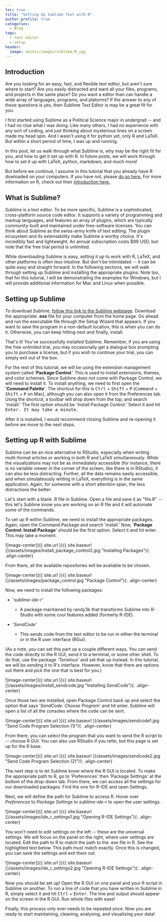```yaml
---
toc: true
title: "Setting Up Sublime Text with R"
author_profile: true
categories:
  - Blog
tags:
  - text editor
  - setup
header: 
  image: assets/images/sublime_R.jpg
---
```




## Introduction

Are you looking for an easy, fast, and flexible text editor, but aren't sure where to start? Are you easily distracted and want all your files, programs, and projects in the same place? Do you want a editor than can handle a wide array of languages, programs, and platorms? If the answer to any of these questions is yes, then Sublime Text Editor is may be a great fit for you.

I first started using Sublime as a Political Science major in undergrad -- and I had no clue what I was doing. Like many others, I had no experience with any sort of coding, and just thinking about mysterious lines on a screen made my head spin. And I wasn't using it for python yet, only R and LaTeX. But within a short period of time, I was up and running. 

In this post, let us walk through what Sublime is, why may be the right fit for you, and how to get it set up with R. In future posts, we will work through how to set it up with LaTeX, python, markdown, and much more!

But before we continue, I assume in this tutorial that you already have R dowloaded on your computers. If you have not, please [do so here.](https://cloud.r-project.org/) For more information on R, check out their [introduction here.](https://www.r-project.org/about.html)

## What is Sublime?

Sublime is a text editor. To be more specific, Sublime is a sophisticated, cross-platform source code editor. It supports a variety of programming and markup languages, and features an array of plugins, which are typically community-built and maintained under free-software licenses. You can think about Sublime as the swiss-army knife of text editing. The plugin ecosystem and its extensability make Sublime a worthy choice. It's incredibly fast and lightweight. An annual subscription costs $99 USD, but note that the free trial period is unlimited.

While downloading Sublime is easy, setting it up to work with R, LaTeX, and other platforms is often less intuitive. But don't be intimidated -- it can be quite easy and straight forward. In the following sections, we will walk through setting up Sublime and installing the appropriate plugins. Note too, that for this tutorial, I will be demonstrating the examples for Windows, but I will provide additional information for Mac and Linux when possible.

## Setting up Sublime

To download Sublime, [follow this link to the Sublime webpage](https://www.sublimetext.com/). Download the appropriate **.exe** file for your computer from the home page. Go ahead and run the executable file through the Setup Wizard that appears. If you want to save the program in a non-default location, this is when you can do it. Otherwise, you can keep hitting next and finally, install.

That's it! You've successfully installed Sublime. Remember, if you are using the free unlimited trial, you may occasionally get a dialogue box prompting you to purchase a license, but if you wish to continue your trial, you can simply exit out of the box.

For the rest of this tutorial, we will be using the extension management system called '**Package Control**.' This is used to install extensions, themes, and color schemes. Since Sublime does not come with Package Control, we will need to install it. To install anything, we need to first open the '**Command Palette**'. The shortcut for this is <kbd>Ctrl</kbd> + <kbd>Shift</kbd> + <kbd>P</kbd> (<kbd>Command</kbd> + <kbd>Shift</kbd> + <kbd>P</kbd> on Mac), although you can also open it from the Preferences tab. Using the shortcut, a toolbar will drop down from the top, and search 'install.' The first option should be `Install Package Control.' Select it and hit <kbd>Enter<kbd>. It may take a minute.

After it is installed, I would recommend closing Sublime and re-opening it before we move to the next steps.

## Setting up R with Sublime

Sublime can be an nice alternative to RStudio, especially when writing multi-format articles or working in both R and LaTeX simultaneously. While the visualizations may not be as immediately accessible (for instance, there is no variable viewer in the corner of the screen, like there is in RStudio), it can also be less distracting. Further, all the data remains easily accessible, and when simulateously writing in LaTeX, everything is in the same application. Again, for someone with a short attention span, the less distractions the better.

Let's start with a blank .R file in Sublime. Open a file and save it as "file.R" -- this let's Sublime know you are working on an R file and it will automate some of the commands.

To set up R within Sublime, we need to install the appropriate packages. Again, open the Command Package and search 'install.' Now, '**Package Control: Install Package**' should be the first option. Select it and hit enter. This may take a moment.

![image-center]({{ site.url }}{{ site.baseurl }}/assets/images/install_package_control2.jpg "Installing Packages"){: .align-center}

From there, all the available repositories will be available to be chosen.

![image-center]({{ site.url }}{{ site.baseurl }}/assets/images/package_control.jpg "Package Control"){: .align-center}

Now, we need to install the following packages:

* _'sublime-ide-r'_
   + A package maintained by randy3k that transforms Sublime into R-Studio with some cool features added (formerly R-IDE).


* _'SendCode'_
   + This sends code from the text editor to be run in either the terminal or in the R user interface (RGui). 


(As a note, you can set this part up a couple different ways. You can send the code directly to the R GUI, send it to a terminal, or some other shell. To do that, use the package _'Terminus'_ and set that up instead. In this tutorial, we will be sending it to R's interface. However, know that there are options out there and pick the one that is best for you.)


![image-center]({{ site.url }}{{ site.baseurl }}/assets/images/install_sendcode.jpg "Installing SendCode"){: .align-center}

Once those two are installed, open Package Control back up and select the option that says '*SendCode: Choose Program*' and hit enter. Sublime will open a list of all the consoles where the code can be sent.

![image-center]({{ site.url }}{{ site.baseurl }}/assets/images/sendcode1.jpg "Send Code Program Selection (1)"){: .align-center}

From there, you can select the program that you want to send the R script to -- choose R GUI. You can also use RStudio if you refer, but this page is set up for the R base. 

![image-center]({{ site.url }}{{ site.baseurl }}/assets/images/sendcode2.jpg "Send Code Program Selection (2)"){: .align-center}

The next step is to let Sublime know where the R GUI is located. To make the appropriate path to R, go to 'Preferences' then 'Package Settings' at the bottom of the drop-down tab. From there, we can access all the settings for our downloaded packages. Find the one for R-IDE and open Settings. 

Next, we will define the path for Sublime to access R. Hover over *Preferences* to *Package Settings* to *sublime-ide-r* to open the user settings. 

![image-center]({{ site.url }}{{ site.baseurl }}/assets/images/ide_r_settings1.jpg "Opening R-IDE Settings"){: .align-center}


You won't need to edit settings on the left -- these are the universal settings. We will focus on the panel on the right, where user settings are located. Edit the path to R to match the path to the .exe file in R. See the highlighted text below. This path must match exactly. Once this is changed, you can save the settings and exit them out. 

![image-center]({{ site.url }}{{ site.baseurl }}/assets/images/ide_r_settings2.jpg "Opening R-IDE Settings"){: .align-center}

Now you should be set up! Open the R GUI on one panel and your R script in Sublime on another. To run a line of code that you have written in Sublime in R, simply select it and hit <kbd>Ctrl</kbd> + <kbd>Enter</kbd>. The line and output should appear on the screen in the R GUI. Run whole files with ease!

Finally, this process only ever needs to be repeated once. Now you are ready to start maintaining, cleaning, analysing, and visualizing your data!














<!-- A notice displays information that explains nearby content. Often used to call attention to a particular detail.

When using Kramdown `{: .notice}` can be added after a sentence to assign the `.notice` to the `<p></p>` element. 

**Changes in Service:** We just updated our [privacy policy](#) here to better service our customers. We recommend reviewing the changes.
{: .notice}

**Primary Notice:** Lorem ipsum dolor sit amet, consectetur adipiscing elit. Integer nec odio. [Praesent libero](#). Sed cursus ante dapibus diam. Sed nisi. Nulla quis sem at nibh elementum imperdiet.
{: .notice--primary}

**Info Notice:** Lorem ipsum dolor sit amet, [consectetur adipiscing elit](#). Integer nec odio. Praesent libero. Sed cursus ante dapibus diam. Sed nisi. Nulla quis sem at nibh elementum imperdiet.
{: .notice--info}

**Warning Notice:** Lorem ipsum dolor sit amet, consectetur adipiscing elit. [Integer nec odio](#). Praesent libero. Sed cursus ante dapibus diam. Sed nisi. Nulla quis sem at nibh elementum imperdiet.
{: .notice--warning}

**Danger Notice:** Lorem ipsum dolor sit amet, [consectetur adipiscing](#) elit. Integer nec odio. Praesent libero. Sed cursus ante dapibus diam. Sed nisi. Nulla quis sem at nibh elementum imperdiet.
{: .notice--danger}

**Success Notice:** Lorem ipsum dolor sit amet, consectetur adipiscing elit. Integer nec odio. Praesent libero. Sed cursus ante dapibus diam. Sed nisi. Nulla quis sem at [nibh elementum](#) imperdiet.
{: .notice--success}

Want to wrap several paragraphs or other elements in a notice? Using Liquid to capture the content and then filter it with `markdownify` is a good way to go.

```html
{% raw %}{% capture notice-2 %}
#### New Site Features

* You can now have cover images on blog pages
* Drafts will now auto-save while writing
{% endcapture %}{% endraw %}

<div class="notice">{% raw %}{{ notice-2 | markdownify }}{% endraw %}</div>
```

{% capture notice-2 %}
#### New Site Features

* You can now have cover images on blog pages
* Drafts will now auto-save while writing
{% endcapture %}

<div class="notice">
  {{ notice-2 | markdownify }}
</div>

Or you could skip the capture and stick with straight HTML.

```html
<div class="notice">
  <h4>Message</h4>
  <p>A basic message.</p>
</div>
```

<div class="notice">
  <h4>Message</h4>
  <p>A basic message.</p>
</div> -->